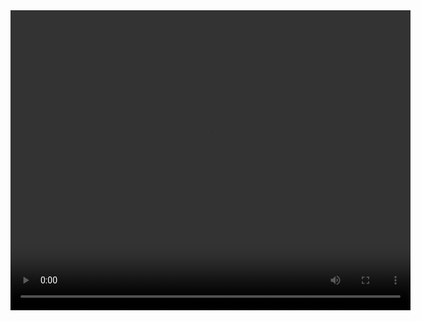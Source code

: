 <video width="640" height="480" controls>
  <source src="/videos/video2.mp4" type="video/mp4">
  这是一个视频.
</video>